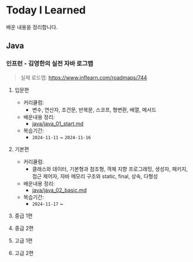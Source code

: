 # Today I Learned

배운 내용을 정리합니다.


## Java

### 인프런 - 김영한의 실전 자바 로그맵

> 실제 로드맵: https://www.inflearn.com/roadmaps/744

1. 입문편
   - 커리큘럼:
     - 변수, 연산자, 조건문, 반복문, 스코프, 형변환, 배열, 메서드
   - 배운내용 정리:
     - [java/java_01_start.md](java/java_01_start.md)
   - 복습기간:
     - `2024-11-11` ~ `2024-11-16`

2. 기본편
   - 커리큘럼:
     - 클래스와 데이터, 기본형과 참조형, 객체 지향 프로그래밍, 생성자, 패키지, 접근 제어자, 자바 메모리 구조와 static, final, 상속, 다형성
   - 배운내용 정리:
     - [java/java_02_basic.md](java/java_02_basic.md)
   - 복습기간:
     - `2024-11-17` ~

3. 중급 1편
4. 중급 2편
5. 고급 1편
6. 고급 2편